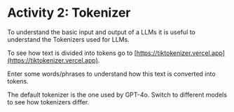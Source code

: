 # Activity 2: Tokenizer

To understand the basic input and output of a LLMs it is useful to understand the Tokenizers used for LLMs.

To see how text is divided into tokens go to [https://tiktokenizer.vercel.app](https://tiktokenizer.vercel.app).

Enter some words/phrases to understand how this text is converted into tokens.

The default tokenizer is the one used by GPT-4o. Switch to different models to see how tokenizers differ.
